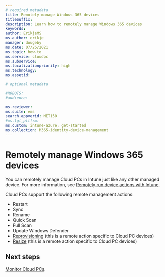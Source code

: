 ```yaml
---
# required metadata
title: Remotely manage Windows 365 devices
titleSuffix:
description: Learn how to remotely manage Windows 365 devices
keywords:
author: ErikjeMS  
ms.author: erikje
manager: dougeby
ms.date: 07/26/2021
ms.topic: how-to
ms.service: cloudpc
ms.subservice: 
ms.localizationpriority: high
ms.technology:
ms.assetid: 

# optional metadata

#ROBOTS:
#audience:

ms.reviewer: 
ms.suite: ems
search.appverid: MET150
#ms.tgt_pltfrm:
ms.custom: intune-azure; get-started
ms.collection: M365-identity-device-management
---
```


# Remotely manage Windows 365 devices

You can remotely manage Cloud PCs in Intune just like any other managed device. For more information, see [Remotely run device actions with Intune](/mem/intune/remote-actions/).

Cloud PCs support the following remote management actions:

- Restart
- Sync
- Rename
- Quick Scan
- Full Scan
- Update Windows Defender
- [Reprovisioning](provisioning.md#reprovisioning) (this is a remote action specific to Cloud PC devices)
- [Resize](resize-cloud-pc.md#resize-a-cloud-pc) (this is a remote action specific to Cloud PC devices)

<!-- ########################## -->
## Next steps

[Monitor Cloud PCs](monitor-cloud-pc.md).
